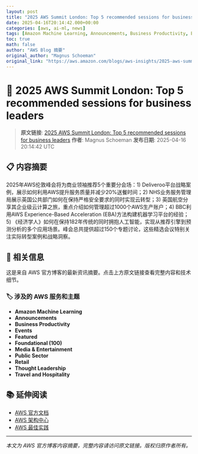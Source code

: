 ```yaml
---
layout: post
title: "2025 AWS Summit London: Top 5 recommended sessions for business leaders"
date: 2025-04-16T20:14:42.000+00:00
categories: [aws, ai-ml, news]
tags: [Amazon Machine Learning, Announcements, Business Productivity, Events, Featured, Foundational (100), Media Entertainment, Public Sector, Retail, Thought Leadership, Travel and Hospitality]
toc: true
math: false
author: "AWS Blog 摘要"
original_author: "Magnus Schoeman"
original_link: "https://aws.amazon.com/blogs/aws-insights/2025-aws-summit-london-top-5-recommended-sessions-for-business-leaders/"
---
```


# 🤖 2025 AWS Summit London: Top 5 recommended sessions for business leaders

> **原文链接**: [2025 AWS Summit London: Top 5 recommended sessions for business leaders](https://aws.amazon.com/blogs/aws-insights/2025-aws-summit-london-top-5-recommended-sessions-for-business-leaders/)
> **作者**: Magnus Schoeman
> **发布日期**: 2025-04-16 20:14:42 UTC

## 📋 内容摘要

2025年AWS伦敦峰会将为商业领袖推荐5个重要分会场：1) Deliveroo平台战略案例，展示如何利用AWS提升服务质量并减少20%送餐时间；2) NHS业务服务管理局展示英国公共部门如何在保持严格安全要求的同时实现云转型；3) 英国航空分享其企业级云计算之旅，重点介绍如何管理超过1000个AWS生产账户；4) BBC利用AWS Experience-Based Acceleration (EBA)方法构建机器学习平台的经验；5) 《经济学人》如何在保持182年传统的同时拥抱人工智能，实现从推荐引擎到预测分析的多个应用场景。峰会总共提供超过150个专题讨论，这些精选会议特别关注实际转型案例和战略洞察。

## 🔗 相关信息

这是来自 AWS 官方博客的最新资讯摘要。点击上方原文链接查看完整内容和技术细节。

### 🏷️ 涉及的 AWS 服务和主题

- **Amazon Machine Learning**
- **Announcements**
- **Business Productivity**
- **Events**
- **Featured**
- **Foundational (100)**
- **Media & Entertainment**
- **Public Sector**
- **Retail**
- **Thought Leadership**
- **Travel and Hospitality**

## 📚 延伸阅读

- [AWS 官方文档](https://docs.aws.amazon.com/)
- [AWS 架构中心](https://aws.amazon.com/architecture/)
- [AWS 最佳实践](https://aws.amazon.com/architecture/well-architected/)

---

*本文为 AWS 官方博客内容摘要，完整内容请访问原文链接。版权归原作者所有。*